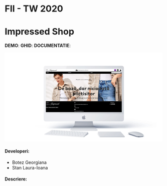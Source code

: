 # FII - TW 2020

# Impressed Shop

**DEMO**:
**GHID**:
**DOCUMENTATIE**:

![Screenshot of the platform](realhome_cover.jpg)

#### Developeri:

- Botez Georgiana
- Stan Laura-Ioana

#### Descriere:
